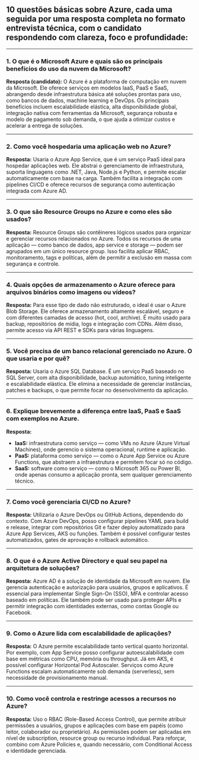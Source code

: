 ## **10 questões básicas sobre Azure**, cada uma seguida por uma **resposta completa no formato entrevista técnica**, com o candidato respondendo com clareza, foco e profundidade:

---

### 1. **O que é o Microsoft Azure e quais são os principais benefícios do uso da nuvem da Microsoft?**

**Resposta (candidato):**
O Azure é a plataforma de computação em nuvem da Microsoft. Ele oferece serviços em modelos IaaS, PaaS e SaaS, abrangendo desde infraestrutura básica até soluções prontas para uso, como bancos de dados, machine learning e DevOps.
Os principais benefícios incluem escalabilidade elástica, alta disponibilidade global, integração nativa com ferramentas da Microsoft, segurança robusta e modelo de pagamento sob demanda, o que ajuda a otimizar custos e acelerar a entrega de soluções.

---

### 2. **Como você hospedaria uma aplicação web no Azure?**

**Resposta:**
Usaria o Azure App Service, que é um serviço PaaS ideal para hospedar aplicações web. Ele abstrai o gerenciamento de infraestrutura, suporta linguagens como .NET, Java, Node.js e Python, e permite escalar automaticamente com base na carga. Também facilita a integração com pipelines CI/CD e oferece recursos de segurança como autenticação integrada com Azure AD.

---

### 3. **O que são Resource Groups no Azure e como eles são usados?**

**Resposta:**
Resource Groups são contêineres lógicos usados para organizar e gerenciar recursos relacionados no Azure. Todos os recursos de uma aplicação — como banco de dados, app service e storage — podem ser agrupados em um único resource group. Isso facilita aplicar RBAC, monitoramento, tags e políticas, além de permitir a exclusão em massa com segurança e controle.

---

### 4. **Quais opções de armazenamento o Azure oferece para arquivos binários como imagens ou vídeos?**

**Resposta:**
Para esse tipo de dado não estruturado, o ideal é usar o Azure Blob Storage. Ele oferece armazenamento altamente escalável, seguro e com diferentes camadas de acesso (hot, cool, archive). É muito usado para backup, repositórios de mídia, logs e integração com CDNs. Além disso, permite acesso via API REST e SDKs para várias linguagens.

---

### 5. **Você precisa de um banco relacional gerenciado no Azure. O que usaria e por quê?**

**Resposta:**
Usaria o Azure SQL Database. É um serviço PaaS baseado no SQL Server, com alta disponibilidade, backup automático, tuning inteligente e escalabilidade elástica. Ele elimina a necessidade de gerenciar instâncias, patches e backups, o que permite focar no desenvolvimento da aplicação.

---

### 6. **Explique brevemente a diferença entre IaaS, PaaS e SaaS com exemplos no Azure.**

**Resposta:**

* **IaaS:** infraestrutura como serviço — como VMs no Azure (Azure Virtual Machines), onde gerencio o sistema operacional, runtime e aplicação.
* **PaaS:** plataforma como serviço — como o Azure App Service ou Azure Functions, que abstraem a infraestrutura e permitem focar só no código.
* **SaaS:** software como serviço — como o Microsoft 365 ou Power BI, onde apenas consumo a aplicação pronta, sem qualquer gerenciamento técnico.

---

### 7. **Como você gerenciaria CI/CD no Azure?**

**Resposta:**
Utilizaria o Azure DevOps ou GitHub Actions, dependendo do contexto. Com Azure DevOps, posso configurar pipelines YAML para build e release, integrar com repositórios Git e fazer deploy automatizado para Azure App Services, AKS ou funções. Também é possível configurar testes automatizados, gates de aprovação e rollback automático.

---

### 8. **O que é o Azure Active Directory e qual seu papel na arquitetura de soluções?**

**Resposta:**
Azure AD é a solução de identidade da Microsoft em nuvem. Ele gerencia autenticação e autorização para usuários, grupos e aplicativos. É essencial para implementar Single Sign-On (SSO), MFA e controlar acesso baseado em políticas. Ele também pode ser usado para proteger APIs e permitir integração com identidades externas, como contas Google ou Facebook.

---

### 9. **Como o Azure lida com escalabilidade de aplicações?**

**Resposta:**
O Azure permite escalabilidade tanto vertical quanto horizontal. Por exemplo, com App Service posso configurar autoescalabilidade com base em métricas como CPU, memória ou throughput. Já em AKS, é possível configurar Horizontal Pod Autoscaler. Serviços como Azure Functions escalam automaticamente sob demanda (serverless), sem necessidade de provisionamento manual.

---

### 10. **Como você controla e restringe acessos a recursos no Azure?**

**Resposta:**
Uso o RBAC (Role-Based Access Control), que permite atribuir permissões a usuários, grupos e aplicações com base em papéis (como leitor, colaborador ou proprietário). As permissões podem ser aplicadas em nível de subscription, resource group ou recurso individual. Para reforçar, combino com Azure Policies e, quando necessário, com Conditional Access e identidade gerenciada.